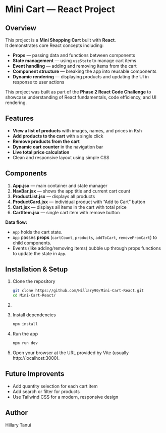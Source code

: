 # Mini Cart — React Project

## Overview
This project is a **Mini Shopping Cart** built with **React**.  
It demonstrates core React concepts including:  

- **Props** — passing data and functions between components  
- **State management** — using `useState` to manage cart items  
- **Event handling** — adding and removing items from the cart  
- **Component structure** — breaking the app into reusable components  
- **Dynamic rendering** — displaying products and updating the UI in response to user actions  

This project was built as part of the **Phase 2 React Code Challenge** to showcase understanding of React fundamentals, code efficiency, and UI rendering.


## Features
- **View a list of products** with images, names, and prices in Ksh  
- **Add products to the cart** with a single click  
- **Remove products from the cart**  
- **Dynamic cart counter** in the navigation bar  
- **Live total price calculation**  
- Clean and responsive layout using simple CSS  

## Components
1. **App.jsx** — main container and state manager  
2. **NavBar.jsx** — shows the app title and current cart count  
3. **ProductList.jsx** — displays all products  
4. **ProductCard.jsx** — individual product with “Add to Cart” button  
5. **Cart.jsx** — displays all items in the cart with total price  
6. **CartItem.jsx** — single cart item with remove button  

**Data flow:**  
- `App` holds the cart state.  
- `App` passes **props** (`cartCount`, `products`, `addToCart`, `removeFromCart`) to child components.  
- Events (like adding/removing items) bubble up through props functions to update the state in `App`.

## Installation & Setup

1. Clone the repository
   ```bash
   git clone https://github.com/Hillary90/Mini-Cart-React.git
   cd Mini-Cart-React/
   ```
1. 

2. Install dependencies
   ```bash
   npm install
   ```
3. Run the app
   ```bash
   npm run dev
   ```
4. Open your browser at the URL provided by Vite (usually http://localhost:3000). 
   
## Future Improvents
- Add quantity selection for each cart item
- Add search or filter for products
- Use Tailwind CSS for a modern, responsive design

## Author
 Hillary Tanui